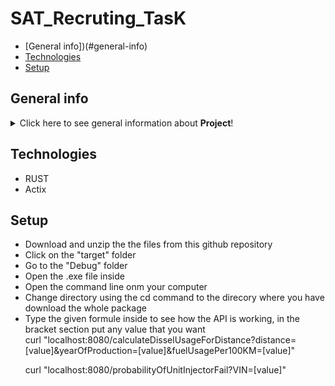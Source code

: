 # SAT_Recruting_TasK

* [General info])(#general-info)
* [Technologies](#technologies)
* [Setup](#setup)


## General info
<details>
<summary>Click here to see general information about <b>Project</b>!</summary>
REST API to calculate the fuel usage and projecting the probability of the unit injector fail
</details>

## Technologies
<ul>
<li>RUST</li>
<li>Actix</li>
</ul>

## Setup
<ul>
<li>Download and unzip the the files from this github repository</li>
<li>Click on the "target" folder </li>
<li>Go to the "Debug" folder</li>
<li>Open the .exe file inside</li>
<li>Open the command line onm your computer</li>
<li>Change directory using the cd command to the direcory where you have download the whole package</li>
<li>Type the given formule inside to see how the API is working, in the bracket section put any value that you want</li>
  curl "localhost:8080/calculateDisselUsageForDistance?distance=[value]&yearOfProduction=[value]&fuelUsagePer100KM=[value]"
  
  curl "localhost:8080/probabilityOfUnitInjectorFail?VIN=[value]"
</ul>
